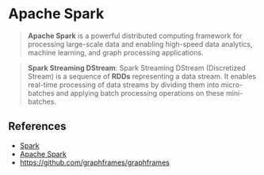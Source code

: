 # Apache Spark

> **Apache Spark** is a powerful distributed computing framework for processing large-scale data and enabling high-speed data analytics, machine learning, and graph processing applications.
> 

> **Spark Streaming DStream**: Spark Streaming DStream (Discretized Stream) is a sequence of **RDDs** representing a data stream. It enables real-time processing of data streams by dividing them into micro-batches and applying batch processing operations on these mini-batches.
> 

## References

- [Spark](https://people.cs.rutgers.edu/~pxk/417/notes/spark.html)
- [Apache Spark](https://en.wikipedia.org/wiki/Apache_Spark)
- https://github.com/graphframes/graphframes